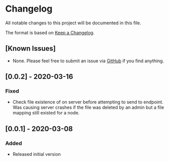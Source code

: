 # Changelog
All notable changes to this project will be documented in this file.

The format is based on [Keep a Changelog](https://keepachangelog.com/en/1.0.0/).

## [Known Issues]
- None. Please feel free to submit an issue via [GitHub](https://github.com/ryanblenis/MeshCentral-FileDistribution) if you find anything.

## [0.0.2] - 2020-03-16
### Fixed
- Check file existence of on server before attempting to send to endpoint. Was causing server crashes if the file was deleted by an admin but a file mapping still existed for a node.

## [0.0.1] - 2020-03-08
### Added
- Released initial version
